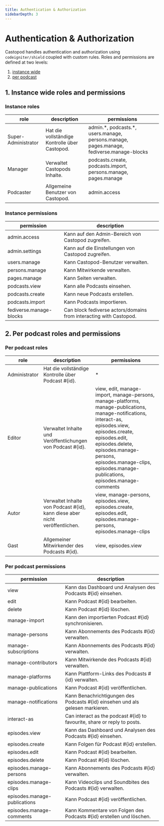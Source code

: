```yaml
---
title: Authentication & Authorization
sidebarDepth: 3
---
```


# Authentication & Authorization

Castopod handles authentication and authorization using `codeigniter/shield`
coupled with custom rules. Roles and permissions are defined at two levels:

1. [instance wide](#1-instance-wide-roles-and-permissions)
2. [per podcast](#2-per-podcast-roles-and-permissions)

## 1. Instance wide roles and permissions

### Instance roles

<!-- AUTH-INSTANCE-ROLES-LIST:START - Do not remove or modify this section -->

| role                | description                                   | permissions                                                                                |
| ------------------- | --------------------------------------------- | ------------------------------------------------------------------------------------------ |
| Super-Administrator | Hat die vollständige Kontrolle über Castopod. | admin.\*, podcasts.\*, users.manage, persons.manage, pages.manage, fediverse.manage-blocks |
| Manager             | Verwaltet Castopods Inhalte.                  | podcasts.create, podcasts.import, persons.manage, pages.manage                             |
| Podcaster           | Allgemeine Benutzer von Castopod.             | admin.access                                                                               |

<!-- AUTH-INSTANCE-ROLES-LIST:END -->

### Instance permissions

<!-- AUTH-INSTANCE-PERMISSIONS-LIST:START - Do not remove or modify this section -->

| permission              | description                                                        |
| ----------------------- | ------------------------------------------------------------------ |
| admin.access            | Kann auf den Admin-Bereich von Castopod zugreifen.                 |
| admin.settings          | Kann auf die Einstellungen von Castopod zugreifen.                 |
| users.manage            | Kann Castopod-Benutzer verwalten.                                  |
| persons.manage          | Kann Mitwirkende verwalten.                                        |
| pages.manage            | Kann Seiten verwalten.                                             |
| podcasts.view           | Kann alle Podcasts einsehen.                                       |
| podcasts.create         | Kann neue Podcasts erstellen.                                      |
| podcasts.import         | Kann Podcasts importieren.                                         |
| fediverse.manage-blocks | Can block fediverse actors/domains from interacting with Castopod. |

<!-- AUTH-INSTANCE-PERMISSIONS-LIST:END -->

## 2. Per podcast roles and permissions

### Per podcast roles

<!-- AUTH-PODCAST-ROLES-LIST:START - Do not remove or modify this section -->

| role          | description                                                                 | permissions                                                                                                                                                                                                                                                                                 |
| ------------- | --------------------------------------------------------------------------- | ------------------------------------------------------------------------------------------------------------------------------------------------------------------------------------------------------------------------------------------------------------------------------------------- |
| Administrator | Hat die vollständige Kontrolle über Podcast #{id}.                          | \*                                                                                                                                                                                                                                                                                          |
| Editor        | Verwaltet Inhalte und Veröffentlichungen von Podcast #{id}.                 | view, edit, manage-import, manage-persons, manage-platforms, manage-publications, manage-notifications, interact-as, episodes.view, episodes.create, episodes.edit, episodes.delete, episodes.manage-persons, episodes.manage-clips, episodes.manage-publications, episodes.manage-comments |
| Autor         | Verwaltet Inhalte von Podcast #{id}, kann diese aber nicht veröffentlichen. | view, manage-persons, episodes.view, episodes.create, episodes.edit, episodes.manage-persons, episodes.manage-clips                                                                                                                                                                         |
| Gast          | Allgemeiner Mitwirkender des Podcasts #{id}.                                | view, episodes.view                                                                                                                                                                                                                                                                         |

<!-- AUTH-PODCAST-ROLES-LIST:END -->

### Per podcast permissions

<!-- AUTH-PODCAST-PERMISSIONS-LIST:START - Do not remove or modify this section -->

| permission                   | description                                                                    |
| ---------------------------- | ------------------------------------------------------------------------------ |
| view                         | Kann das Dashboard und Analysen des Podcasts #{id} einsehen.                   |
| edit                         | Kann Podcast #{id} bearbeiten.                                                 |
| delete                       | Kann Podcast #{id} löschen.                                                    |
| manage-import                | Kann den importierten Podcast #{id} synchronisieren.                           |
| manage-persons               | Kann Abonnements des Podcasts #{id} verwalten.                                 |
| manage-subscriptions         | Kann Abonnements des Podcasts #{id} verwalten.                                 |
| manage-contributors          | Kann Mitwirkende des Podcasts #{id} verwalten.                                 |
| manage-platforms             | Kann Plattform-Links des Podcasts #{id} verwalten.                             |
| manage-publications          | Kann Podcast #{id} veröffentlichen.                                            |
| manage-notifications         | Kann Benachrichtigungen des Podcasts #{id} einsehen und als gelesen markieren. |
| interact-as                  | Can interact as the podcast #{id} to favourite, share or reply to posts.       |
| episodes.view                | Kann das Dashboard und Analysen des Podcasts #{id} einsehen.                   |
| episodes.create              | Kann Folgen für Podcast #{id} erstellen.                                       |
| episodes.edit                | Kann Podcast #{id} bearbeiten.                                                 |
| episodes.delete              | Kann Podcast #{id} löschen.                                                    |
| episodes.manage-persons      | Kann Abonnements des Podcasts #{id} verwalten.                                 |
| episodes.manage-clips        | Kann Videoclips und Soundbites des Podcasts #{id} verwalten.                   |
| episodes.manage-publications | Kann Podcast #{id} veröffentlichen.                                            |
| episodes.manage-comments     | Kann Kommentare von Folgen des Podcasts #{id} erstellen und löschen.           |

<!-- AUTH-PODCAST-PERMISSIONS-LIST:END -->
